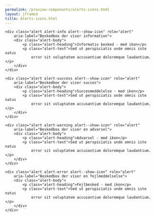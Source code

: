 ```yaml
--- 
permalink: /preview-components/alerts-icons.html
layout: iframed 
title: Alerts-icons.html
---
```

<div class="container">

    <div class="alert alert-info alert--show-icon" role="alert"
        aria-label="Beskedbox der viser information">
        <div class="alert-body">
            <p class="alert-heading">Informativ besked - med ikon</p>
            <p class="alert-text">Sed ut perspiciatis unde omnis iste natus
                error sit voluptatem accusantium doloremque laudantium.</p>
        </div>
    </div>

    <div class="alert alert-success alert--show-icon" role="alert"
        aria-label="Beskedbox der viser succes">
        <div class="alert-body">
            <p class="alert-heading">Succesmeddelelse - med ikon</p>
            <p class="alert-text">Sed ut perspiciatis unde omnis iste natus
                error sit voluptatem accusantium doloremque laudantium.</p>
        </div>
    </div>

    <div class="alert alert-warning alert--show-icon" role="alert"
        aria-label="Beskedbox der viser en advarsel">
        <div class="alert-body">
            <p class="alert-heading">Advarsel - med ikon</p>
            <p class="alert-text">Sed ut perspiciatis unde omnis iste natus
                error sit voluptatem accusantium doloremque laudantium.</p>
        </div>
    </div>

    <div class="alert alert-error alert--show-icon" role="alert"
        aria-label="Beskedbox der viser en fejlmeddelselse">
        <div class="alert-body">
            <p class="alert-heading">Fejlbesked - med ikon</p>
            <p class="alert-text">Sed ut perspiciatis unde omnis iste natus
                error sit voluptatem accusantium doloremque laudantium.</p>
        </div>
    </div>

</div>
